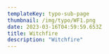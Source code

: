 ```yaml
---
templateKey: typo-sub-page
thumbnail: /img/typo/WF1.png
date: 2023-03-16T04:59:59.653Z
title: Witchfire
description: "Witchfire"
---
```


